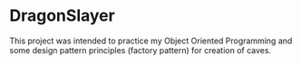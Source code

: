 # DragonSlayer

This project was intended to practice my Object Oriented Programming and some design pattern principles (factory pattern) for creation of caves. 
